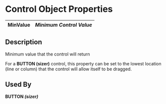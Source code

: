# Control Object Properties

**MinValue** |  **_Minimum Control Value_**  
---|---  
  
## Description

Minimum value that the control will return

For a **BUTTON (sizer)** control, this property can be set to the lowest location (line or column) that the control will allow itself to be dragged.

## Used By 

**BUTTON _(sizer)_**
